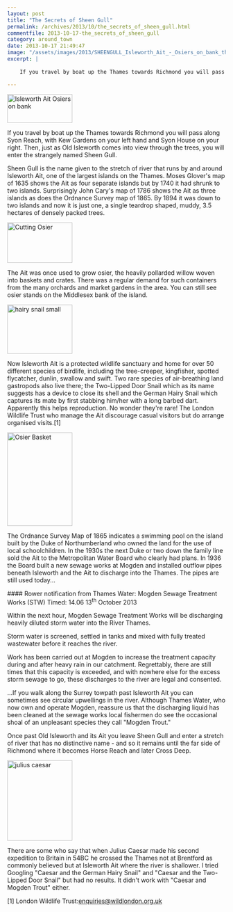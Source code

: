 ```yaml
---
layout: post
title: "The Secrets of Sheen Gull"
permalink: /archives/2013/10/the_secrets_of_sheen_gull.html
commentfile: 2013-10-17-the_secrets_of_sheen_gull
category: around_town
date: 2013-10-17 21:49:47
image: "/assets/images/2013/SHEENGULL_Isleworth_Ait_-_Osiers_on_bank_thumb.jpg"
excerpt: |
    
    If you travel by boat up the Thames towards Richmond you will pass along Syon Reach, with Kew Gardens on your left hand and Syon House on your right. Then, just as Old Isleworth comes into view through the trees, you will enter the strangely named Sheen Gull.

---
```


<a href="/assets/images/2013/SHEENGULL_Isleworth_Ait_-_Osiers_on_bank.jpg" title="See larger version of - Isleworth Ait   Osiers on bank"><img src="/assets/images/2013/SHEENGULL_Isleworth_Ait_-_Osiers_on_bank_thumb.jpg" width="150" height="66" alt="Isleworth Ait   Osiers on bank" class="photo right" /></a>

If you travel by boat up the Thames towards Richmond you will pass along Syon Reach, with Kew Gardens on your left hand and Syon House on your right. Then, just as Old Isleworth comes into view through the trees, you will enter the strangely named Sheen Gull.

Sheen Gull is the name given to the stretch of river that runs by and around Isleworth Ait, one of the largest islands on the Thames. Moses Glover's map of 1635 shows the Ait as four separate islands but by 1740 it had shrunk to two islands. Surprisingly John Cary's map of 1786 shows the Ait as three islands as does the Ordnance Survey map of 1865. By 1894 it was down to two islands and now it is just one, a single teardrop shaped, muddy, 3.5 hectares of densely packed trees.

<a href="/assets/images/2013/SHEENGULL_Cutting_Osier.jpg" title="See larger version of - Cutting Osier"><img src="/assets/images/2013/SHEENGULL_Cutting_Osier_thumb.jpg" width="150" height="93" alt="Cutting Osier" class="photo right" /></a>

The Ait was once used to grow osier, the heavily pollarded willow woven into baskets and crates. There was a regular demand for such containers from the many orchards and market gardens in the area. You can still see osier stands on the Middlesex bank of the island.

<a href="/assets/images/2013/SHEENGULL_hairy_snail_small.jpg" title="See larger version of - hairy snail small"><img src="/assets/images/2013/SHEENGULL_hairy_snail_small_thumb.jpg" width="150" height="113" alt="hairy snail small" class="photo right" /></a>

Now Isleworth Ait is a protected wildlife sanctuary and home for over 50 different species of birdlife, including the tree-creeper, kingfisher, spotted flycatcher, dunlin, swallow and swift. Two rare species of air-breathing land gastropods also live there; the Two-Lipped Door Snail which as its name suggests has a device to close its shell and the German Hairy Snail which captures its mate by first stabbing him/her with a long barbed dart. Apparently this helps reproduction. No wonder they're rare! The London Wildlife Trust who manage the Ait discourage casual visitors but do arrange organised visits.[1]

<a href="/assets/images/2013/SHEENGULL_Osier_Basket.jpg" title="See larger version of - Osier Basket"><img src="/assets/images/2013/SHEENGULL_Osier_Basket_thumb.jpg" width="150" height="215" alt="Osier Basket" class="photo right" /></a>

The Ordnance Survey Map of 1865 indicates a swimming pool on the island built by the Duke of Northumberland who owned the land for the use of local schoolchildren. In the 1930s the next Duke or two down the family line sold the Ait to the Metropolitan Water Board who clearly had plans. In 1936 the Board built a new sewage works at Mogden and installed outflow pipes beneath Isleworth and the Ait to discharge into the Thames. The pipes are still used today...

<div markdown="1" class="box">
#### Rower notification from Thames Water: Mogden Sewage Treatment Works (STW) Timed: 14.06 13<sup>th</sup> October 2013

Within the next hour, Mogden Sewage Treatment Works will be discharging heavily diluted storm water into the River Thames.

Storm water is screened, settled in tanks and mixed with fully treated wastewater before it reaches the river.

Work has been carried out at Mogden to increase the treatment capacity during and after heavy rain in our catchment. Regrettably, there are still times that this capacity is exceeded, and with nowhere else for the excess storm sewage to go, these discharges to the river are legal and consented.

</div>
...If you walk along the Surrey towpath past Isleworth Ait you can sometimes see circular upwellings in the river. Although Thames Water, who now own and operate Mogden, reassure us that the discharging liquid has been cleaned at the sewage works local fishermen do see the occasional shoal of an unpleasant species they call "Mogden Trout."

Once past Old Isleworth and its Ait you leave Sheen Gull and enter a stretch of river that has no distinctive name - and so it remains until the far side of Richmond where it becomes Horse Reach and later Cross Deep.

<a href="/assets/images/2013/SHEENGULL_julius_caesar.jpg" title="See larger version of - julius caesar"><img src="/assets/images/2013/SHEENGULL_julius_caesar_thumb.jpg" width="150" height="185" alt="julius caesar" class="photo right" /></a>

There are some who say that when Julius Caesar made his second expedition to Britain in 54BC he crossed the Thames not at Brentford as commonly believed but at Isleworth Ait where the river is shallower. I tried Googling "Caesar and the German Hairy Snail" and "Caesar and the Two-Lipped Door Snail" but had no results. It didn't work with "Caesar and Mogden Trout" either.

[1] London Wildlife Trust:<enquiries@wildlondon.org.uk>

